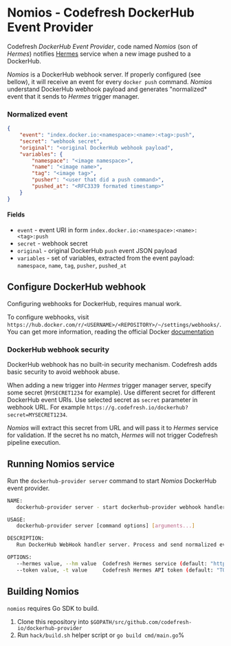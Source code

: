 # Nomios - Codefresh DockerHub Event Provider

Codefresh *DockerHub Event Provider*, code named *Nomios* (son of *Hermes*) notifies [Hermes](https://github.com/codefresh-io/hermes) service when a new image pushed to a DockerHub.

*Nomios* is a DockerHub webhook server. If properly configured (see bellow), it will receive an event for every `docker push` command. *Nomios* understand DockerHub webhook payload and generates "normalized* event that it sends to *Hermes* trigger manager.

### Normalized event

```json
{
    "event": "index.docker.io:<namespace>:<name>:<tag>:push",
    "secret": "webhook secret",
    "original": "<original DockerHub webhook payload",
    "variables": {
        "namespace": "<image namespace>",
        "name": "<image name>",
        "tag": "<image tag>",
        "pusher": "<user that did a push command>",
        "pushed_at": "<RFC3339 formated timestamp>"
    }
}
```

#### Fields

- `event` - event URI in form `index.docker.io:<namespace>:<name>:<tag>:push`
- `secret` - webhook secret
- `original` - original DockerHub `push` event JSON payload
- `variables` - set of variables, extracted from the event payload: `namespace`, `name`, `tag`, `pusher`, `pushed_at`

## Configure DockerHub webhook

Configuring webhooks for DockerHub, requires manual work.

To configure webhooks, visit `https://hub.docker.com/r/<USERNAME>/<REPOSITORY>/~/settings/webhooks/`. 
You can get more information, reading the official Docker [documentation](https://docs.docker.com/docker-hub/webhooks/)

### DockerHub webhook security

DockerHub webhook has no built-in security mechanism. Codefresh adds basic security to avoid webhook abuse.

When adding a new trigger into *Hermes* trigger manager server, specify some secret (`MYSECRET1234` for example). Use different secret for different DockerHub event URIs. Use selected secret as `secret` parameter in webhook URL. For example `https://g.codefresh.io/dockerhub?secret=MYSECRET1234`.

*Nomios* will extract this secret from URL and will pass it to *Hermes* service for validation. If the secret hs no match, *Hermes* will not trigger Codefresh pipeline execution.

## Running Nomios service

Run the `dockerhub-provider server` command to start *Nomios* DockerHub event provider.

```sh
NAME:
   dockerhub-provider server - start dockerhub-provider webhook handler server

USAGE:
   dockerhub-provider server [command options] [arguments...]

DESCRIPTION:
   Run DockerHub WebHook handler server. Process and send normalized event payload to the Codefresh Hermes trigger manager service to invoke associated Codefresh pipelines.

OPTIONS:
   --hermes value, --hm value  Codefresh Hermes service (default: "http://hermes/") [$HERMES_SERVICE]
   --token value, -t value     Codefresh Hermes API token (default: "TOKEN") [$HERMES_TOKEN]
```

## Building Nomios

`nomios` requires Go SDK to build.

1. Clone this repository into `$GOPATH/src/github.com/codefresh-io/dockerhub-provider`
1. Run `hack/build.sh` helper script or `go build cmd/main.go`%